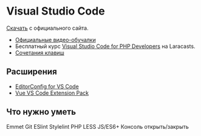# Visual Studio Code

[Скачать](https://code.visualstudio.com/Download) с официального сайта.

* [Официальные видео-обучалки](https://code.visualstudio.com/docs/getstarted/introvideos#VSCode)
* Бесплатный курс [Visual Studio Code for PHP Developers](https://laracasts.com/series/visual-studio-code-for-php-developers) на Laracasts.
* [Сочетания клавиш](https://code.visualstudio.com/shortcuts/keyboard-shortcuts-macos.pdf)

## Расширения

* [EditorConfig for VS Code](https://marketplace.visualstudio.com/items?itemName=EditorConfig.EditorConfig)
* [Vue VS Code Extension Pack](https://marketplace.visualstudio.com/items?itemName=sdras.vue-vscode-extensionpack)

## Что нужно уметь

Emmet Git ESlint Stylelint PHP LESS JS/ES6+ Консоль открыть/закрыть

